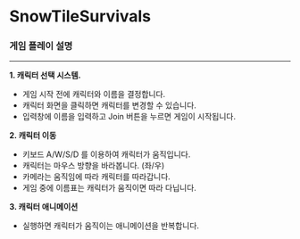 # SnowTileSurvivals

### 게임 플레이 설명
---
__1. 캐릭터 선택 시스템.__
   - 게임 시작 전에 캐릭터와 이름을 결정합니다.
   - 캐릭터 화면을 클릭하면 캐릭터를 변경할 수 있습니다.
   - 입력창에 이름을 입력하고 Join 버튼을 누르면 게임이 시작됩니다.
     
__2. 캐릭터 이동__
   - 키보드 A/W/S/D 를 이용하여 캐릭터가 움직입니다.
   - 캐릭터는 마우스 방향을 바라봅니다. (좌/우)
   - 카메라는 움직임에 따라 캐릭터를 따라갑니다.
   - 게임 중에 이름표는 캐릭터가 움직이면 따라 다닙니다.
     
__3. 캐릭터 애니메이션__
   - 실행하면 캐릭터가 움직이는 애니메이션을 반복합니다.
